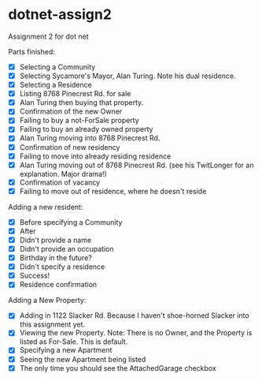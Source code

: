 # dotnet-assign2
Assignment 2 for dot net

Parts finished:
- [X] Selecting a Community
- [X] Selecting Sycamore's Mayor, Alan Turing. Note his dual residence.
- [X] Selecting a Residence
- [X] Listing 8768 Pinecrest Rd. for sale
- [X] Alan Turing then buying that property.
- [X] Confirmation of the new Owner
- [X] Failing to buy a not-ForSale property
- [X] Failing to buy an already owned property
- [X] Alan Turing moving into 8768 Pinecrest Rd.
- [X] Confirmation of new residency
- [X] Failing to move into already residing residence
- [X] Alan Turing moving out of 8768 Pinecrest Rd. (see his TwitLonger for an explanation. Major drama!)
- [X] Confirmation of vacancy
- [X] Failing to move out of residence, where he doesn't reside

Adding a new resident:
- [X] Before specifying a Community
- [X] After
- [X] Didn't provide a name
- [X] Didn't provide an occupation
- [X] Birthday in the future?
- [X] Didn't specify a residence
- [X] Success!
- [X] Residence confirmation

Adding a New Property:
- [X] Adding in 1122 Slacker Rd. Because I haven't shoe-horned Slacker into this assignment yet.
- [X] Viewing the new Property. Note: There is no Owner, and the Property is listed as For-Sale. This is default.
- [X] Specifying a new Apartment
- [X] Seeing the new Apartment being listed
- [X] The only time you should see the AttachedGarage checkbox
